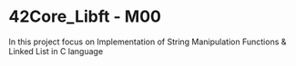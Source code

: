 # 42Core_Libft - M00
In this project focus on Implementation of String Manipulation Functions & Linked List in C language

